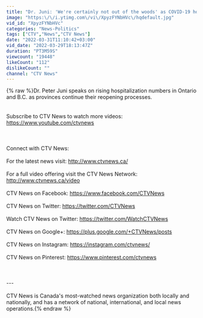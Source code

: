 ```yaml
---
title: "Dr. Juni: 'We're certainly not out of the woods' as COVID-19 hospitalization numbers rise"
image: "https:\/\/i.ytimg.com\/vi\/XpyzFYNbHVc\/hqdefault.jpg"
vid_id: "XpyzFYNbHVc"
categories: "News-Politics"
tags: ["CTV","News","CTV News"]
date: "2022-03-31T11:10:42+03:00"
vid_date: "2022-03-29T18:13:47Z"
duration: "PT3M59S"
viewcount: "19448"
likeCount: "112"
dislikeCount: ""
channel: "CTV News"
---
```

{% raw %}Dr. Peter Juni speaks on rising hospitalization numbers in Ontario and B.C. as provinces continue their reopening processes.<br /><br /><br />Subscribe to CTV News to watch more videos: <a rel="nofollow" target="blank" href="https://www.youtube.com/ctvnews">https://www.youtube.com/ctvnews</a><br /><br /><br /><br />Connect with CTV News:<br /><br />For the latest news visit: <a rel="nofollow" target="blank" href="http://www.ctvnews.ca/">http://www.ctvnews.ca/</a> <br /><br />For a full video offering visit the CTV News Network: <a rel="nofollow" target="blank" href="http://www.ctvnews.ca/video">http://www.ctvnews.ca/video</a> <br /><br />CTV News on Facebook: <a rel="nofollow" target="blank" href="https://www.facebook.com/CTVNews">https://www.facebook.com/CTVNews</a>  <br /><br />CTV News on Twitter: <a rel="nofollow" target="blank" href="https://twitter.com/CTVNews">https://twitter.com/CTVNews</a>  <br /><br />Watch CTV News on Twitter: <a rel="nofollow" target="blank" href="https://twitter.com/WatchCTVNews">https://twitter.com/WatchCTVNews</a> <br /><br />CTV News on Google+: <a rel="nofollow" target="blank" href="https://plus.google.com/+CTVNews/posts">https://plus.google.com/+CTVNews/posts</a> <br /><br />CTV News on Instagram: <a rel="nofollow" target="blank" href="https://instagram.com/ctvnews/">https://instagram.com/ctvnews/</a> <br /><br />CTV News on Pinterest: <a rel="nofollow" target="blank" href="https://www.pinterest.com/ctvnews">https://www.pinterest.com/ctvnews</a> <br /><br /><br /><br />---<br /><br />CTV News is Canada's most-watched news organization both locally and nationally, and has a network of national, international, and local news operations.{% endraw %}
